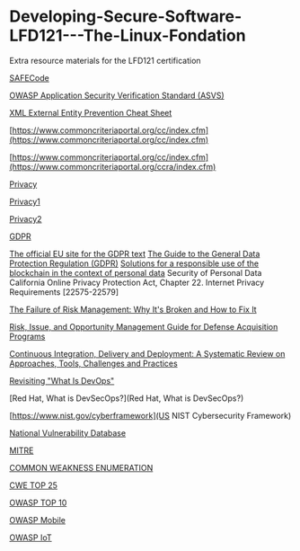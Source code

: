 # Developing-Secure-Software-LFD121---The-Linux-Fondation
Extra resource materials for the LFD121 certification


[SAFECode](https://safecode.org/training/)

[OWASP Application Security Verification Standard (ASVS)](https://owasp.org/www-project-application-security-verification-standard/)

[XML External Entity Prevention Cheat Sheet](https://cheatsheetseries.owasp.org/cheatsheets/XML_External_Entity_Prevention_Cheat_Sheet.html)

[https://www.commoncriteriaportal.org/cc/index.cfm](https://www.commoncriteriaportal.org/cc/index.cfm)

[https://www.commoncriteriaportal.org/cc/index.cfm](https://www.commoncriteriaportal.org/ccra/index.cfm)

[Privacy](https://iapp.org/about/what-is-privacy/)

[Privacy1](https://leginfo.legislature.ca.gov/faces/codes_displaySection.xhtml?lawCode=BPC%C2%A7ionNum=22575)

[Privacy2](https://leginfo.legislature.ca.gov/faces/codes_displaySection.xhtml?lawCode=BPC%C2%A7ionNum=22575)

[GDPR](https://gdpr-info.eu/art-4-gdpr/)

[The official EU site for the GDPR text](https://ico.org.uk/for-organisations/uk-gdpr-guidance-and-resources/)
[The Guide to the General Data Protection Regulation (GDPR)](https://eur-lex.europa.eu/legal-content/IT/TXT/PDF/?uri=CELEX:32016R0679)
[Solutions for a responsible use of the blockchain in the context of personal data](https://www.cnil.fr/sites/default/files/atoms/files/blockchain_en.pdf)
Security of Personal Data
California Online Privacy Protection Act, Chapter 22. Internet Privacy Requirements [22575-22579]

[The Failure of Risk Management: Why It's Broken and How to Fix It ](https://onlinelibrary.wiley.com/doi/book/10.1002/9781119198536)

[Risk, Issue, and Opportunity Management Guide for Defense Acquisition Programs](https://acqnotes.com/wp-content/uploads/2017/07/DoD-Risk-Issue-and-Opportunity-Management-Guide-Jan-2017.pdf)

[Continuous Integration, Delivery and Deployment: A Systematic Review on Approaches, Tools, Challenges and Practices](https://arxiv.org/abs/1703.07019)

[Revisiting "What Is DevOps"](https://web.archive.org/web/20230429215657/http://radar.oreilly.com/2014/06/revisiting-what-is-devops.html)

[Red Hat, What is DevSecOps?](Red Hat, What is DevSecOps?)

[https://www.nist.gov/cyberframework](US NIST Cybersecurity Framework)

[National Vulnerability Database](https://nvd.nist.gov/)

[MITRE](https://www.mitre.org/)

[COMMON WEAKNESS ENUMERATION](https://cwe.mitre.org/)

[CWE TOP 25](https://cwe.mitre.org/top25/)

[OWASP TOP 10](https://owasp.org/www-project-top-ten/)

[OWASP Mobile](https://owasp.org/www-project-mobile-top-10/)

[OWASP IoT](https://wiki.owasp.org/index.php/OWASP_Internet_of_Things_Project)

